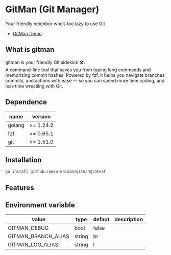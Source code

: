 # GitMan (Git Manager)

Your friendly neighbor who’s too lazy to use Git

- [GitMan Demo]()

## What is gitman

gitman is your friendly Git sidekick 🛠️.  
A command-line tool that saves you from typing long commands and memorizing commit hashes.
Powered by fzf, it helps you navigate branches, commits, and actions with ease — so you can spend more time coding, and less time wrestling with Git.

## Dependence

| name | version |
| --- | --- |
| golang | >= 1.24.2 |
| fzf | >= 0.65.1 |
| git | >= 1.51.0 |

## Installation

```bash
go install github.com/o-kaisan/gitman@latest
```

## Features





## Environment variable

| value | type | defaut | description |
| -- | -- | -- | -- |
| GITMAN_DEBUG | bool | false | |
| GITMAN_BRANCH_ALIAS | string | br | |
| GITMAN_LOG_ALIAS | string | l | |
